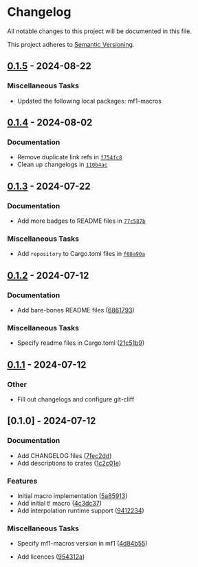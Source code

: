 # Changelog

All notable changes to this project will be documented in this file.

This project adheres to [Semantic Versioning](https://semver.org/spec/v2.0.0.html).



## [0.1.5](https://github.com/JadedBlueEyes/messageformat/compare/mf1-v0.1.4...mf1-v0.1.5) - 2024-08-22

### Miscellaneous Tasks

- Updated the following local packages: mf1-macros

## [0.1.4](https://github.com/JadedBlueEyes/messageformat/compare/mf1-v0.1.3...mf1-v0.1.4) - 2024-08-02

### Documentation

- Remove duplicate link refs in [`f754fc8`](https://github.com/JadedBlueEyes/messageformat/commit/f754fc8dd33df5b415a7f8af089be0025390fd3c)
- Clean up changelogs in [`110b4ac`](https://github.com/JadedBlueEyes/messageformat/commit/110b4ac49c8fd73aeb9e119950e44c3edb2c00a4)

## [0.1.3](https://github.com/JadedBlueEyes/messageformat/compare/mf1-v0.1.2...mf1-v0.1.3) - 2024-07-22

### Documentation

- Add more badges to README files in [`77c587b`](https://github.com/JadedBlueEyes/messageformat/commit/77c587b5222b26032dfa40eb8777cf0af3f9a32f)

### Miscellaneous Tasks

- Add `repository` to Cargo.toml files in [`f08a90a`](https://github.com/JadedBlueEyes/messageformat/commit/f08a90a8f25cb89d5c1996d992fabec191eda186)

## [0.1.2](https://github.com/JadedBlueEyes/messageformat/compare/mf1-v0.1.1...mf1-v0.1.2) - 2024-07-12

### Documentation

- Add bare-bones README files ([6861793](https://github.com/JadedBlueEyes/messageformat/commit/6861793fe974f384a2136ee1550eba9fbf592796))

### Miscellaneous Tasks

- Specify readme files in Cargo.toml ([21c51b9](https://github.com/JadedBlueEyes/messageformat/commit/21c51b9038d9b74a8cd13b75237f20b1ed11c8c4))

## [0.1.1](https://github.com/JadedBlueEyes/messageformat/compare/mf1-v0.1.0...mf1-v0.1.1) - 2024-07-12

### Other
- Fill out changelogs and configure git-cliff

## [0.1.0] - 2024-07-12

### Documentation

- Add CHANGELOG files ([7fec2dd](https://github.com/JadedBlueEyes/messageformat/commit/7fec2ddb40381df682d1dd6fde88375b5b209ef0))
- Add descriptions to crates ([1c2c01e](https://github.com/JadedBlueEyes/messageformat/commit/1c2c01ebce34881b18a28f249c506b8f2950c6f2))

### Features

- Initial  macro implementation ([5a85913](https://github.com/JadedBlueEyes/messageformat/commit/5a8591366b5b521a454d9152bbdb1534ba3415ac))
- Add initial t! macro ([4c3dc37](https://github.com/JadedBlueEyes/messageformat/commit/4c3dc37a3092188d7828ff716da4f914f0080b25))
- Add interpolation runtime support ([9412234](https://github.com/JadedBlueEyes/messageformat/commit/941223468282210ee239ccfef496f6908e74c19e))

### Miscellaneous Tasks

- Specify mf1-macros version in mf1 ([4d84b55](https://github.com/JadedBlueEyes/messageformat/commit/4d84b55c7a28c880b1f930150e18ef8cbd6ef038))

- Add licences ([954312a](https://github.com/JadedBlueEyes/messageformat/commit/954312ad5ed23d4e9a2415f9ddac822f8ed24f60))

